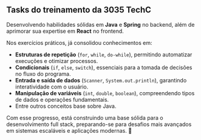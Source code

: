 ##  Tasks do treinamento da **3035 TechC**

Desenvolvendo habilidades sólidas em **Java** e **Spring** no backend, além de aprimorar sua expertise em **React** no frontend.  

Nos exercícios práticos, já consolidou conhecimentos em:  
- **Estruturas de repetição** (`for`, `while`, `do-while`), permitindo automatizar execuções e otimizar processos.  
- **Condicionais** (`if`, `else`, `switch`), essenciais para a tomada de decisões no fluxo do programa.  
- **Entrada e saída de dados** (`Scanner`, `System.out.println`), garantindo interatividade com o usuário.  
- **Manipulação de variáveis** (`int`, `double`, `boolean`), compreendendo tipos de dados e operações fundamentais.  
- Entre outros conceitos base sobre Java.

Com esse progresso, está construindo uma base sólida para o desenvolvimento full stack, preparando-se para desafios mais avançados em sistemas escaláveis e aplicações modernas. 🚀
